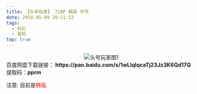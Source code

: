 ```yaml
---
title: 【头号玩家】 720P 韩版 中字
date: 2018-05-09 20:11:12
tags:
  - 科幻
  - 冒险
top: true
---
```

<div align=center>
    <img src="/assets/images/a/thwj/1.jpg" alt="头号玩家图1">
</div>
<!-- more -->
百度网盘下载链接：
<b>https://pan.baidu.com/s/1wLIqIqcaTj23Jz3K6Qd17Q</b>
提取码：<b>pprm</b>

注意: 目前是<span style="color: red">韩版</span>